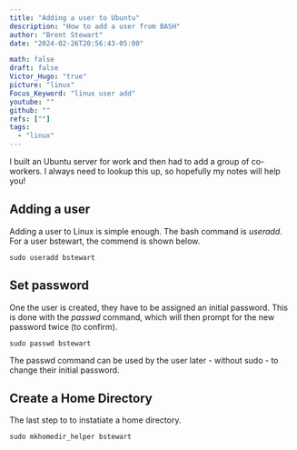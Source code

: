 ```yaml
---
title: "Adding a user to Ubuntu"
description: "How to add a user from BASH"
author: "Brent Stewart"
date: "2024-02-26T20:56:43-05:00"

math: false
draft: false
Victor_Hugo: "true"
picture: "linux"
Focus_Keyword: "linux user add"
youtube: ""
github: ""
refs: [""]
tags:
  - "linux"
---
```


I built an Ubuntu server for work and then had to add a group of co-workers.  I always need to lookup this up, so hopefully my notes will help you!

## Adding a user

Adding a user to Linux is simple enough.  The bash command is _useradd_.  For a user bstewart, the commend is shown below.

    sudo useradd bstewart

## Set password
One the user is created, they have to be assigned an initial password.  This is done with the _passwd_ command, which will then prompt for the new password twice (to confirm).

    sudo passwd bstewart

The passwd command can be used by the user later - without sudo - to change their initial password.

## Create a Home Directory
The last step to to instatiate a home directory.  

    sudo mkhomedir_helper bstewart

